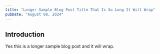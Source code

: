 ```yaml
---
title: "Longer Sample Blog Post Title That Is So Long It Will Wrap"
pubDate: "August 08, 2024"
---
```


## Introduction

Yes this is a longer sample blog post and it will wrap.
